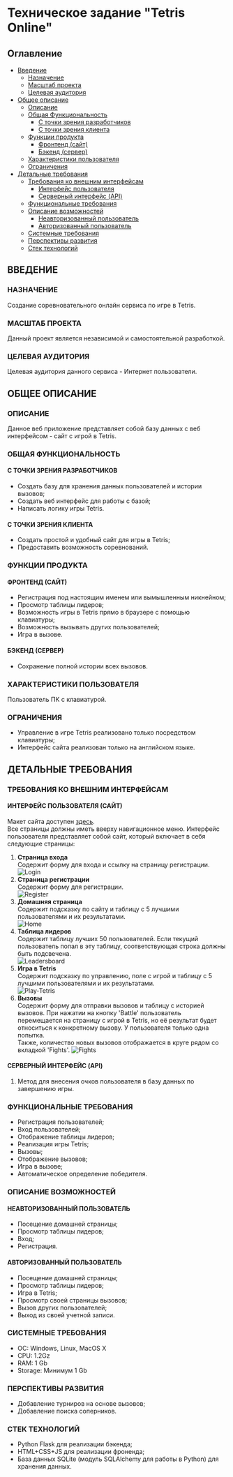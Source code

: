 # Техническое задание "Tetris Online"

## Оглавление
* [Введение](#ВВЕДЕНИЕ)
  * [Назначение](#НАЗНАЧЕНИЕ)
  * [Масштаб проекта](#МАСШТАБ-ПРОЕКТА)
  * [Целевая аудитория](#МАСШТАБ-ПРОЕКТА)
* [Общее описание](#ОБЩЕЕ-ОПИСАНИЕ)
  * [Описание](#ОПИСАНИЕ)
  * [Общая Функциональность](#ОБЩАЯ-ФУНКЦИОНАЛЬНОСТЬ)
    * [С точки зрения разработчиков](#С-ТОЧКИ-ЗРЕНИЯ-РАЗРАБОТЧИКОВ)
    * [С точки зрения клиента](#С-ТОЧКИ-ЗРЕНИЯ-КЛИЕНТА)
  * [Функции продукта](#ФУНКЦИИ-ПРОДУКТА)
    * [Фронтенд (сайт)](#ФРОНТЕНД-(САЙТ))
    * [Бэкенд (сервер)](#БЭКЕНД-(СЕРВЕР))
  * [Характеристики пользователя](#ХАРАКТЕРИСТИКИ-ПОЛЬЗОВАТЕЛЯ)
  * [Ограничения](#ОГРАНИЧЕНИЯ)
* [Детальные требования](#ДЕТАЛЬНЫЕ-ТРЕБОВАНИЯ)
  * [Требования ко внешним интерфейсам](#ТРЕБОВАНИЯ-КО-ВНЕШНИМ-ИНТЕРФЕЙСАМ)
    * [Интерфейс пользователя](#ИНТЕРФЕЙС-ПОЛЬЗОВАТЕЛЯ-(САЙТ))
    * [Серверный интерфейс (API)](#СЕРВЕРНЫЙ-ИНТЕРФЕЙС-(API))
  * [Функциональные требования](#ФУНКЦИОНАЛЬНЫЕ-ТРЕБОВАНИЯ)
  * [Описание возможностей](#ОПИСАНИЕ-ВОЗМОЖНОСТЕЙ)
    * [Неавторизованный пользователь](#НЕАВТОРИЗОВАННЫЙ-ПОЛЬЗОВАТЕЛЬ)
    * [Авторизованный пользователь](#АВТОРИЗОВАННЫЙ-ПОЛЬЗОВАТЕЛЬ)
  * [Системные требования](#СИСТЕМНЫЕ-ТРЕБОВАНИЯ)
  * [Перспективы развития](#ПЕРСПЕКТИВЫ-РАЗВИТИЯ)
  * [Стек технологий](#СТЕК-ТЕХНОЛОГИЙ)
  
## ВВЕДЕНИЕ
### НАЗНАЧЕНИЕ
Создание соревновательного онлайн сервиса по игре в Tetris.
### МАСШТАБ ПРОЕКТА
Данный проект является независимой и самостоятельной разработкой.
### ЦЕЛЕВАЯ АУДИТОРИЯ
Целевая аудитория данного сервиса - Интернет пользователи.

## ОБЩЕЕ ОПИСАНИЕ
### ОПИСАНИЕ
Данное веб приложение представляет собой базу данных с веб интерфейсом - сайт с игрой в Tetris.
### ОБЩАЯ ФУНКЦИОНАЛЬНОСТЬ
#### С ТОЧКИ ЗРЕНИЯ РАЗРАБОТЧИКОВ
* Создать базу для хранения данных пользователей и истории вызовов;
* Создать веб интерфейс для работы с базой;
* Написать логику игры Tetris.
#### С ТОЧКИ ЗРЕНИЯ КЛИЕНТА
* Создать простой и удобный сайт для игры в Tetris;
* Предоставить возможность соревнований.
### ФУНКЦИИ ПРОДУКТА
#### ФРОНТЕНД (САЙТ)
* Регистрация под настоящим именем или вымышленным никнейном;
* Просмотр таблицы лидеров;
* Возможность игры в Tetris прямо в браузере с помощью клавиатуры;
* Возможность вызывать других пользователей;
* Игра в вызове.
#### БЭКЕНД (СЕРВЕР)
* Сохранение полной истории всех вызовов.
### ХАРАКТЕРИСТИКИ ПОЛЬЗОВАТЕЛЯ
Пользователь ПК с клавиатурой.
### ОГРАНИЧЕНИЯ
* Управление в игре Tetris реализовано только посредством клавиатуры;
* Интерфейс сайта реализован только на английском языке.

## ДЕТАЛЬНЫЕ ТРЕБОВАНИЯ
### ТРЕБОВАНИЯ КО ВНЕШНИМ ИНТЕРФЕЙСАМ
#### ИНТЕРФЕЙС ПОЛЬЗОВАТЕЛЯ (САЙТ)
Макет сайта доступен [здесь](https://gomockingbird.com/projects/hq1eqhv).  
Все страницы должны иметь вверху навигационное меню.
Интерфейс пользователя представляет собой сайт, который включает в себя следующие страницы:
1. **Страница входа**  
Содержит форму для входа и ссылку на страницу регистрации.  
![Login](./layout/5-Login.png)
2. **Страница регистрации**  
Содержит форму для регистрации.  
![Register](./layout/6-Register.png)
3. **Домашняя страница**  
Содержит подсказку по сайту и таблицу с 5 лучшими пользователями и их результатами.  
![Home](./layout/1-Home.png)
4. **Таблица лидеров**  
Содержит таблицу лучших 50 пользователей. Если текущий пользователь попал в эту таблицу, соответствующая строка должны быть подсвечена.  
![Leadersboard](./layout/3-Leaders.png)
5. **Игра в Tetris**  
Содержит подсказку по управлению, поле с игрой и таблицу с 5 лучшими пользователями и их результатами.  
![Play-Tetris](./layout/2-Play%20Tetris.png)
6. **Вызовы**  
Содержит форму для отправки вызовов и таблицу с историей вызовов.
При нажатии на кнопку 'Battle' пользователь перемещается на страницу с игрой в Tetris, но её результат будет относиться к конкретному вызову. У пользователя только одна попытка.  
Также, количество новых вызовов отображается в круге рядом со вкладкой 'Fights'.
![Fights](./layout/4-Fights.png)
#### СЕРВЕРНЫЙ ИНТЕРФЕЙС (API)
1. Метод для внесения очков пользователя в базу данных по завершению игры. 
### ФУНКЦИОНАЛЬНЫЕ ТРЕБОВАНИЯ
* Регистрация пользователей;
* Вход пользователей;
* Отображение таблицы лидеров;
* Реализация игры Tetris;
* Вызовы;
* Отображение вызовов;
* Игра в вызове;
* Автоматическое определение победителя.
### ОПИСАНИЕ ВОЗМОЖНОСТЕЙ
#### НЕАВТОРИЗОВАННЫЙ ПОЛЬЗОВАТЕЛЬ
* Посещение домашней страницы;
* Просмотр таблицы лидеров;
* Вход;
* Регистрация.
#### АВТОРИЗОВАННЫЙ ПОЛЬЗОВАТЕЛЬ
* Посещение домашней страницы;
* Просмотр таблицы лидеров;
* Игра в Tetris;
* Просмотр своей страницы вызовов;
* Вызов других пользователей;
* Выход из своей учетной записи.
### СИСТЕМНЫЕ ТРЕБОВАНИЯ
* ОС: Windows, Linux, MacOS X
* CPU: 1.2Gz
* RAM: 1 Gb
* Storage: Минимум 1 Gb
### ПЕРСПЕКТИВЫ РАЗВИТИЯ
* Добавление турниров на основе вызовов;
* Добавление поиска соперников.
### СТЕК ТЕХНОЛОГИЙ
* Python Flask для реализации бэкенда;
* HTML+CSS+JS для реализации фроненда;
* База данных SQLite (модуль SQLAlchemy для работы в Python) для хранения данных.
